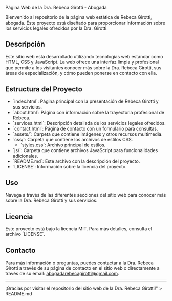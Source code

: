 Página Web de la Dra. Rebeca Girotti - Abogada

Bienvenido al repositorio de la página web estática de Rebeca Girotti, abogada. Este proyecto está diseñado para proporcionar información sobre los servicios legales ofrecidos por la Dra. Girotti.

## Descripción

Este sitio web está desarrollado utilizando tecnologías web estándar como HTML, CSS y JavaScript. La web ofrece una interfaz limpia y profesional que permite a los visitantes conocer más sobre la Dra. Rebeca Girotti, sus áreas de especialización, y cómo pueden ponerse en contacto con ella.

## Estructura del Proyecto

- \`index.html\`: Página principal con la presentación de Rebeca Girotti y sus servicios.
- \`about.html\`: Página con información sobre la trayectoria profesional de Rebeca.
- \`services.html\`: Descripción detallada de los servicios legales ofrecidos.
- \`contact.html\`: Página de contacto con un formulario para consultas.
- \`assets/\`: Carpeta que contiene imágenes y otros recursos multimedia.
- \`css/\`: Carpeta que contiene los archivos de estilos CSS.
  - \`styles.css\`: Archivo principal de estilos.
- \`js/\`: Carpeta que contiene archivos JavaScript para funcionalidades adicionales.
- \`README.md\`: Este archivo con la descripción del proyecto.
- \`LICENSE\`: Información sobre la licencia del proyecto.

## Uso

Navega a través de las diferentes secciones del sitio web para conocer más sobre la Dra. Rebeca Girotti y sus servicios.

## Licencia

Este proyecto está bajo la licencia MIT. Para más detalles, consulta el archivo \`LICENSE\`.

## Contacto

Para más información o preguntas, puedes contactar a la Dra. Rebeca Girotti a través de su página de contacto en el sitio web o directamente a través de su email: abogadarebecagirotti@gmail.com.

---

¡Gracias por visitar el repositorio del sitio web de la Dra. Rebeca Girotti!" > README.md